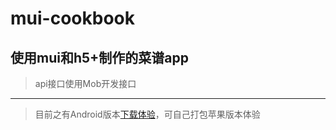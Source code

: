 # mui-cookbook
## 使用mui和h5+制作的菜谱app
> api接口使用Mob开发接口
---
> 目前之有Android版本[下载体验](https://www.pgyer.com/CQua)，可自己打包苹果版本体验

